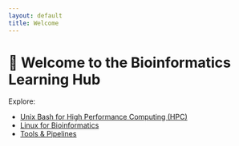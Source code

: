 ```yaml
---
layout: default
title: Welcome
---
```


# 👋 Welcome to the Bioinformatics Learning Hub

Explore:

- [Unix Bash for High Performance Computing (HPC)](./unix)
- [Linux for Bioinformatics](./linux)
- [Tools & Pipelines](./tools)
